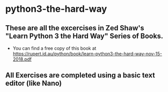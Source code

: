 # python3-the-hard-way

## These are all the excercises in Zed Shaw's "Learn Python 3 the Hard Way" Series of Books.
- You can find a free copy of this book at https://rupert.id.au/python/book/learn-python3-the-hard-way-nov-15-2018.pdf

## All Exercises are completed using a basic text editor (like Nano) 
